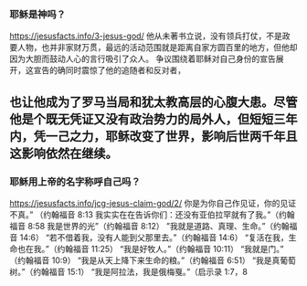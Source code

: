 ### 耶稣是神吗？
https://jesusfacts.info/3-jesus-god/
他从未著书立说，没有领兵打仗，不是政要人物，也并非家财万贯，最远的活动范围就是距离自家方圆百里的地方，但他却因为大胆而鼓动人心的言行吸引了众人。
争议围绕着耶稣对自己身份的宣告展开，这宣告的确同时震惊了他的追随者和反对者，

也让他成为了罗马当局和犹太教高层的心腹大患。尽管他是个既无凭证又没有政治势力的局外人，但短短三年内，凭一己之力，耶稣改变了世界，影响后世两千年且这影响依然在继续。
---
### 耶稣用上帝的名字称呼自己吗？
https://jesusfacts.info/jcg-jesus-claim-god/2/
你是为你自己作见证，你的见证不真。” （约翰福音 8:13
我实实在在告诉你们：还没有亚伯拉罕就有了我。”（约翰福音 8:58
我是世界的光”（约翰福音 8:12）
”我就是道路、真理、生命。”（约翰福音 14:6）
“若不借着我，没有人能到父那里去。”（约翰福音 14:6）
“复活在我，生命也在我。”（约翰福音 11:25）
“我是好牧人。”（约翰福音 10:11）
“我就是门。” （约翰福音 10:9）
“我是从天上降下来生命的粮。”（约翰福音 6:51）
“我是真葡萄树。”（约翰福音 15:1）
“我是阿拉法，我是俄梅戛。”（启示录 1:7，8